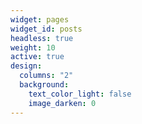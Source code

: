 ```yaml
---
widget: pages
widget_id: posts
headless: true
weight: 10
active: true
design:
  columns: "2"
  background:
    text_color_light: false
    image_darken: 0
---
```


